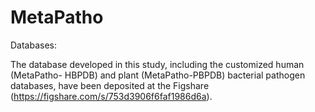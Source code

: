 # MetaPatho

Databases:

The database developed in this study, including the customized human (MetaPatho- HBPDB) and plant (MetaPatho-PBPDB) bacterial pathogen databases, have been deposited at the Figshare (https://figshare.com/s/753d3906f6faf1986d6a).
